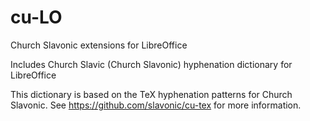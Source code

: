 # cu-LO
Church Slavonic extensions for LibreOffice

Includes Church Slavic (Church Slavonic) hyphenation dictionary for LibreOffice

This dictionary is based on the TeX hyphenation patterns for Church Slavonic.
See https://github.com/slavonic/cu-tex for more information.

